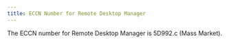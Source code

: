 ```yaml
---
title: ECCN Number for Remote Desktop Manager
---
```

The ECCN number for Remote Desktop Manager is 5D992.c (Mass Market).
